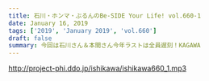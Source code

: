 ```yaml
---
title: 石川・ホンマ・ぶるんのBe-SIDE Your Life! vol.660-1
date: January 16, 2019
tags: ['2019', 'January 2019', 'vol.660']
draft: false
summary: 今回は石川さん＆本間さん今年ラストは全員遅刻！KAGAWA
---
```


http://project-phi.ddo.jp/ishikawa/ishikawa660_1.mp3